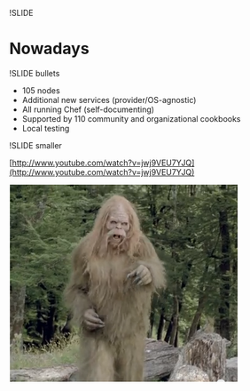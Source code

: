 !SLIDE

# Nowadays #

!SLIDE bullets

* 105 nodes
* Additional new services (provider/OS-agnostic)
* All running Chef (self-documenting)
* Supported by 110 community and organizational cookbooks
* Local testing

!SLIDE smaller

[http://www.youtube.com/watch?v=jwj9VEU7YJQ](http://www.youtube.com/watch?v=jwj9VEU7YJQ)

![sasquatch](sasquatch.png)
